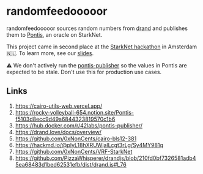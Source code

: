 # randomfeedooooor

randomfeedooooor sources random numbers from [drand](https://drand.love/) and publishes them to [Pontis](https://github.com/42labs/Pontis), an oracle on StarkNet.

This project came in second place at the [StarkNet hackathon](https://starknet.io/latest-updates/starknet-hackathon-amsterdam/) in Amsterdam 🇳🇱. To learn more, see our [slides](https://docs.google.com/presentation/d/1RE6nsiJ3ENVG9I3Rc7RAa0v59WdaJm3cu4JROf81bFo/edit?usp=sharing).

⚠️ We don't actively run the [pontis-publisher](https://github.com/randomfeedooooor/pontis-publisher) so the values in Pontis are expected to be stale. Don't use this for production use cases. 

## Links

1. <https://cairo-utils-web.vercel.app/>
1. <https://rocky-volleyball-654.notion.site/Pontis-f5103d8ecc9d49a6844323819570c1b6>
1. <https://hub.docker.com/r/42labs/pontis-publisher/>
1. <https://drand.love/docs/overview/>
1. <https://github.com/0xNonCents/cairo-bls12-381>
1. <https://hackmd.io/@plyL18hXRUWjalLcgt3rLg/Sy4MY981q>
1. <https://github.com/0xNonCents/VRF-StarkNet>
1. <https://github.com/PizzaWhisperer/drandjs/blob/210fd0bf7326581adb45ea68483d1bed62531efb/dist/drand.js#L76>
